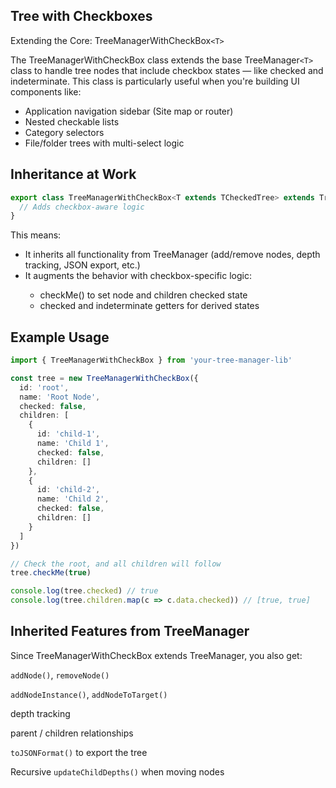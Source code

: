 ## Tree with Checkboxes

Extending the Core: TreeManagerWithCheckBox`<T>`

The TreeManagerWithCheckBox class extends the base TreeManager`<T>` class to handle tree nodes that include checkbox states — like checked and indeterminate. This class is particularly useful when you're building UI components like:

<ul>
<li>Application navigation sidebar (Site map or router)</li>
<li>Nested checkable lists</li>
<li>Category selectors</li>
<li>File/folder trees with multi-select logic</li>
</ul>

## Inheritance at Work

```ts
export class TreeManagerWithCheckBox<T extends TCheckedTree> extends TreeManager<T> {
  // Adds checkbox-aware logic
}
```

This means:
<ul>
<li>It inherits all functionality from TreeManager (add/remove nodes, depth tracking, JSON export, etc.)</li>
<li>It augments the behavior with checkbox-specific logic:</li>
<ul>
<li>checkMe() to set node and children checked state</li>
<li>checked and indeterminate getters for derived states</li>
</ul></ul>

## Example Usage

```ts
import { TreeManagerWithCheckBox } from 'your-tree-manager-lib'

const tree = new TreeManagerWithCheckBox({
  id: 'root',
  name: 'Root Node',
  checked: false,
  children: [
    {
      id: 'child-1',
      name: 'Child 1',
      checked: false,
      children: []
    },
    {
      id: 'child-2',
      name: 'Child 2',
      checked: false,
      children: []
    }
  ]
})

// Check the root, and all children will follow
tree.checkMe(true)

console.log(tree.checked) // true
console.log(tree.children.map(c => c.data.checked)) // [true, true]
```

## Inherited Features from TreeManager
Since TreeManagerWithCheckBox extends TreeManager, you also get:

```addNode()```, ```removeNode()```

```addNodeInstance()```, ```addNodeToTarget()```

depth tracking

parent / children relationships

```toJSONFormat()``` to export the tree

Recursive ```updateChildDepths()``` when moving nodes